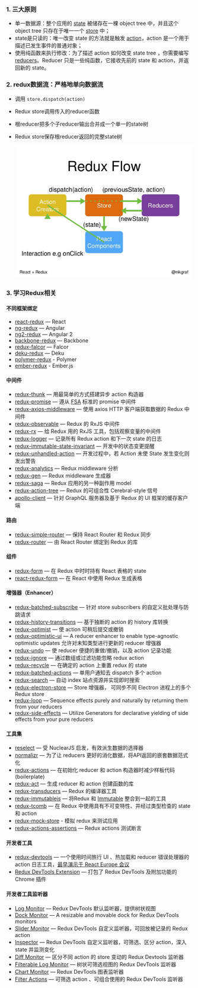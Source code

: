 

### 1. 三大原则

- 单一数据源：整个应用的 [state](https://www.redux.org.cn/docs/Glossary.html#state) 被储存在一棵 object tree 中，并且这个 object tree 只存在于唯一一个 [store](https://www.redux.org.cn/docs/Glossary.html#store) 中；
- state是只读的：唯一改变 state 的方法就是触发 [action](https://www.redux.org.cn/docs/Glossary.html#action)，action 是一个用于描述已发生事件的普通对象；
- 使用纯函数来执行修改：为了描述 action 如何改变 state tree ，你需要编写 [reducers](https://www.redux.org.cn/docs/Glossary.html#reducer)。Reducer 只是一些纯函数，它接收先前的 state 和 action，并返回新的 state。

### 2. redux数据流：严格地单向数据流

- 调用 `store.dispatch(action)`

- Redux store调用传入的reducer函数

- 根reducer把多个子reducer输出合并成一个单一的state树

- Redux store保存根reducer返回的完整state树

  ![img](../../../Others/images/redux-flow.jpg)

### 3. 学习Redux相关

#### 不同框架绑定

- [react-redux](https://github.com/gaearon/react-redux) — React
- [ng-redux](https://github.com/wbuchwalter/ng-redux) — Angular
- [ng2-redux](https://github.com/wbuchwalter/ng2-redux) — Angular 2
- [backbone-redux](https://github.com/redbooth/backbone-redux) — Backbone
- [redux-falcor](https://github.com/ekosz/redux-falcor) — Falcor
- [deku-redux](https://github.com/troch/deku-redux) — Deku
- [polymer-redux](https://github.com/tur-nr/polymer-redux) - Polymer
- [ember-redux](https://github.com/toranb/ember-redux) - Ember.js

#### 中间件

- [redux-thunk](http://github.com/gaearon/redux-thunk) — 用最简单的方式搭建异步 action 构造器
- [redux-promise](https://github.com/acdlite/redux-promise) — 遵从 [FSA](https://github.com/acdlite/flux-standard-action) 标准的 promise 中间件
- [redux-axios-middleware](https://github.com/svrcekmichal/redux-axios-middleware) — 使用 axios HTTP 客户端获取数据的 Redux 中间件
- [redux-observable](https://github.com/blesh/redux-observable/) — Redux 的 RxJS 中间件
- [redux-rx](https://github.com/acdlite/redux-rx) — 给 Redux 用的 RxJS 工具，包括观察变量的中间件
- [redux-logger](https://github.com/fcomb/redux-logger) — 记录所有 Redux action 和下一次 state 的日志
- [redux-immutable-state-invariant](https://github.com/leoasis/redux-immutable-state-invariant) — 开发中的状态变更提醒
- [redux-unhandled-action](https://github.com/socialtables/redux-unhandled-action) — 开发过程中，若 Action 未使 State 发生变化则发出警告
- [redux-analytics](https://github.com/markdalgleish/redux-analytics) — Redux middleware 分析
- [redux-gen](https://github.com/weo-edu/redux-gen) — Redux middleware 生成器
- [redux-saga](https://github.com/yelouafi/redux-saga) — Redux 应用的另一种副作用 model
- [redux-action-tree](https://github.com/cerebral/redux-action-tree) — Redux 的可组合性 Cerebral-style 信号
- [apollo-client](https://github.com/apollostack/apollo-client) — 针对 GraphQL 服务器及基于 Redux 的 UI 框架的缓存客户端

#### 路由

- [redux-simple-router](https://github.com/rackt/redux-simple-router) — 保持 React Router 和 Redux 同步
- [redux-router](https://github.com/acdlite/redux-router) — 由 React Router 绑定到 Redux 的库

#### 组件

- [redux-form](https://github.com/erikras/redux-form) — 在 Redux 中时时持有 React 表格的 state
- [react-redux-form](https://github.com/davidkpiano/react-redux-form) — 在 React 中使用 Redux 生成表格

#### 增强器（Enhancer）

- [redux-batched-subscribe](https://github.com/tappleby/redux-batched-subscribe) — 针对 store subscribers 的自定义批处理与防跳请求
- [redux-history-transitions](https://github.com/johanneslumpe/redux-history-transitions) — 基于独断的 action 的 history 库转换
- [redux-optimist](https://github.com/ForbesLindesay/redux-optimist) — 使 action 可稍后提交或撤销
- [redux-optimistic-ui](https://github.com/mattkrick/redux-optimistic-ui) — A reducer enhancer to enable type-agnostic optimistic updates 允许对未知类型进行更新的 reducer 增强器
- [redux-undo](https://github.com/omnidan/redux-undo) — 使 reducer 便捷的重做/撤销，以及 action 记录功能
- [redux-ignore](https://github.com/omnidan/redux-ignore) — 通过数组或过滤功能忽略 redux action
- [redux-recycle](https://github.com/omnidan/redux-recycle) — 在确定的 action 上重置 redux 的 state
- [redux-batched-actions](https://github.com/tshelburne/redux-batched-actions) — 单用户通知去 dispatch 多个 action
- [redux-search](https://github.com/treasure-data/redux-search) — 自动 index 站点资源并实现即时搜索
- [redux-electron-store](https://github.com/samiskin/redux-electron-store) — Store 增强器， 可同步不同 Electron 进程上的多个 Redux store
- [redux-loop](https://github.com/raisemarketplace/redux-loop) — Sequence effects purely and naturally by returning them from your reducers
- [redux-side-effects](https://github.com/salsita/redux-side-effects) — Utilize Generators for declarative yielding of side effects from your pure reducers

#### 工具集

- [reselect](https://github.com/faassen/reselect) — 受 NuclearJS 启发，有效派生数据的选择器
- [normalizr](https://github.com/gaearon/normalizr) — 为了让 reducers 更好的消化数据，将API返回的嵌套数据范式化
- [redux-actions](https://github.com/acdlite/redux-actions) — 在初始化 reducer 和 action 构造器时减少样板代码 (boilerplate)
- [redux-act](https://github.com/pauldijou/redux-act) — 生成 reducer 和 action 创建函数的库
- [redux-transducers](https://github.com/acdlite/redux-transducers) — Redux 的编译器工具
- [redux-immutablejs](https://github.com/indexiatech/redux-immutablejs) — 将Redux 和 [Immutable](https://github.com/facebook/immutable-js/) 整合到一起的工具
- [redux-tcomb](https://github.com/gcanti/redux-tcomb) — 在 Redux 中使用具有不可变特性、并经过类型检查的 state 和 action
- [redux-mock-store](https://github.com/arnaudbenard/redux-mock-store) - 模拟 redux 来测试应用
- [redux-actions-assertions](https://github.com/dmitry-zaets/redux-actions-assertions) — Redux actions 测试断言

#### 开发者工具

- [redux-devtools](http://github.com/gaearon/redux-devtools) — 一个使用时间旅行 UI 、热加载和 reducer 错误处理器的 action 日志工具，[最早演示于 React Europe 会议](https://www.youtube.com/watch?v=xsSnOQynTHs)
- [Redux DevTools Extension](https://github.com/zalmoxisus/redux-devtools-extension) — 打包了 Redux DevTools 及附加功能的 Chrome 插件

#### 开发者工具监听器

- [Log Monitor](https://github.com/gaearon/redux-devtools-log-monitor) — Redux DevTools 默认监听器，提供树状视图
- [Dock Monitor](https://github.com/gaearon/redux-devtools-dock-monitor) — A resizable and movable dock for Redux DevTools monitors
- [Slider Monitor](https://github.com/calesce/redux-slider-monitor) — Redux DevTools 自定义监听器，可回放被记录的 Redux action
- [Inspector](https://github.com/alexkuz/redux-devtools-inspector) — Redux DevTools 自定义监听器，可筛选、区分 action，深入 state 并监测变化
- [Diff Monitor](https://github.com/whetstone/redux-devtools-diff-monitor) — 区分不同 action 的 store 变动的 Redux Devtools 监听器
- [Filterable Log Monitor](https://github.com/bvaughn/redux-devtools-filterable-log-monitor/) — 树状可筛选视图的 Redux DevTools 监听器
- [Chart Monitor](https://github.com/romseguy/redux-devtools-chart-monitor) — Redux DevTools 图表监听器
- [Filter Actions](https://github.com/zalmoxisus/redux-devtools-filter-actions) — 可筛选 action 、可组合使用的 Redux DevTools 监听器